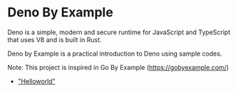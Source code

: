 # Deno By Example

Deno is a simple, modern and secure runtime for JavaScript and TypeScript that uses V8 and is built in Rust.

Deno by Example is a practical introduction to Deno using sample codes.

Note: This project is inspired in Go By Example (https://gobyexample.com/)

* ["Helloworld"](https://)